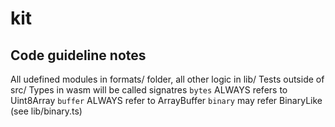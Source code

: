 # kit


## Code guideline notes

All udefined modules in formats/ folder, all other logic in lib/
Tests outside of src/
Types in wasm will be called signatres
`bytes` ALWAYS refers to Uint8Array
`buffer` ALWAYS refer to ArrayBuffer
`binary` may refer BinaryLike (see lib/binary.ts)
